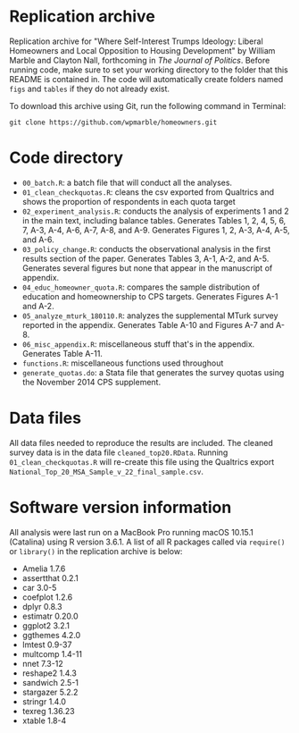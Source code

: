 # Replication archive

Replication archive for "Where Self-Interest Trumps Ideology: Liberal Homeowners and Local Opposition to Housing Development" by William Marble and Clayton Nall, forthcoming in _The Journal of Politics_. Before running code, make sure to set your working directory to the folder that this README is contained in.  The code will automatically create folders named `figs` and `tables` if they do not already exist.

To download this archive using Git, run the following command in Terminal:
```
git clone https://github.com/wpmarble/homeowners.git
```

# Code directory
* `00_batch.R`: a batch file that will conduct all the analyses.
* `01_clean_checkquotas.R`: cleans the csv exported from Qualtrics and shows the proportion of respondents in each quota target
* `02_experiment_analysis.R`: conducts the analysis of experiments 1 and 2 in the main text, including balance tables. Generates Tables 1, 2, 4, 5, 6, 7, A-3, A-4, A-6, A-7, A-8, and A-9. Generates Figures 1, 2, A-3, A-4, A-5, and A-6. 
* `03_policy_change.R`: conducts the observational analysis in the first results section of the paper. Generates Tables 3, A-1, A-2, and A-5. Generates several figures but none that appear in the manuscript of appendix.
* `04_educ_homeowner_quota.R`: compares the sample distribution of education and homeownership to CPS targets. Generates Figures A-1 and A-2. 
* `05_analyze_mturk_180110.R`: analyzes the supplemental MTurk survey reported in the appendix. Generates Table A-10 and Figures A-7 and A-8. 
* `06_misc_appendix.R`: miscellaneous stuff that's in the appendix. Generates Table A-11.
* `functions.R`: miscellaneous functions used throughout
* `generate_quotas.do`: a Stata file that generates the survey quotas using the November 2014 CPS supplement. 

# Data files
All data files needed to reproduce the results are included. The cleaned survey data is in the data file `cleaned_top20.RData`. Running `01_clean_checkquotas.R` will re-create this file using the Qualtrics export `National_Top_20_MSA_Sample_v_22_final_sample.csv`. 

# Software version information
All analysis were last run on a MacBook Pro running macOS 10.15.1 (Catalina) using R version 3.6.1. A list of all R packages called via `require()` or `library()` in the replication archive is below:
* Amelia 1.7.6
* assertthat 0.2.1
* car 3.0-5
* coefplot 1.2.6
* dplyr 0.8.3
* estimatr 0.20.0
* ggplot2 3.2.1
* ggthemes 4.2.0
* lmtest 0.9-37
* multcomp 1.4-11
* nnet 7.3-12
* reshape2 1.4.3
* sandwich 2.5-1
* stargazer 5.2.2
* stringr 1.4.0
* texreg 1.36.23
* xtable 1.8-4
